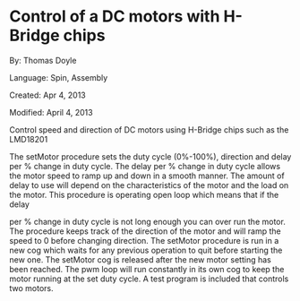 # Control of a DC motors with H-Bridge chips

By: Thomas Doyle

Language: Spin, Assembly

Created: Apr 4, 2013

Modified: April 4, 2013

Control speed and direction of DC motors using H-Bridge chips such as the LMD18201

The setMotor procedure sets the duty cycle (0%-100%), direction and delay per % change in duty cycle. The delay per % change in duty cycle allows the motor speed to ramp up and down in a smooth manner. The amount of delay to use will depend on the characteristics of the motor and the load on the motor. This procedure is operating open loop which means that if the delay

per % change in duty cycle is not long enough you can over run the motor. The procedure keeps track of the direction of the motor and will ramp the speed to 0 before changing direction. The setMotor procedure is run in a new cog which waits for any previous operation to quit before starting the new one. The setMotor cog is released after the new motor setting has been reached. The pwm loop will run constantly in its own cog to keep the motor running at the set duty cycle. A test program is included that controls two motors.
